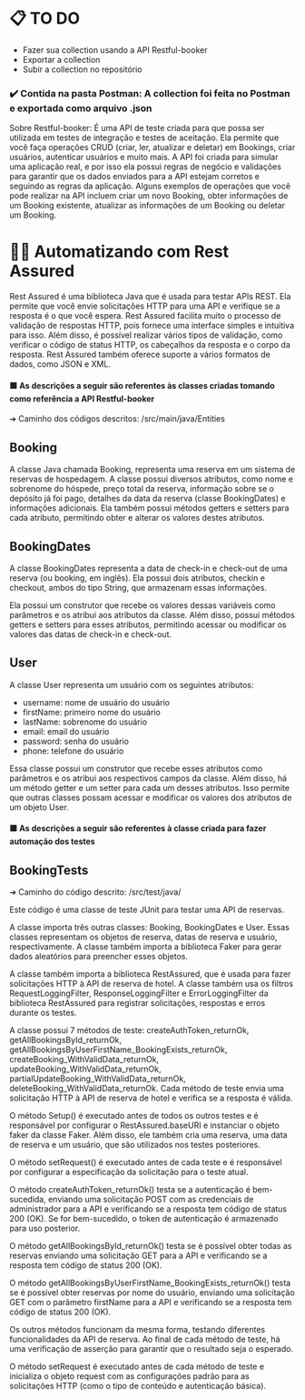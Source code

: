 <h1>📋 TO DO</h1>

- Fazer sua collection usando a API Restful-booker
- Exportar a collection
- Subir a collection no repositório

<h3>✔️ Contida na pasta Postman: A collection foi feita no Postman e exportada como arquivo .json </h3>
Sobre Restful-booker:
É uma API de teste criada para que possa ser utilizada em testes de integração e testes de aceitação. Ela permite que você faça operações CRUD (criar, ler, atualizar e deletar) em Bookings, criar usuários, autenticar usuários e muito mais. A API foi criada para simular uma aplicação real, e por isso ela possui regras de negócio e validações para garantir que os dados enviados para a API estejam corretos e seguindo as regras da aplicação. Alguns exemplos de operações que você pode realizar na API incluem criar um novo Booking, obter informações de um Booking existente, atualizar as informações de um Booking ou deletar um Booking.

<h1> 👩‍💻 Automatizando com Rest Assured</h1>

Rest Assured é uma biblioteca Java que é usada para testar APIs REST. Ela permite que você envie solicitações HTTP para uma API e verifique se a resposta é o que você espera. Rest Assured facilita muito o processo de validação de respostas HTTP, pois fornece uma interface simples e intuitiva para isso. Além disso, é possível realizar vários tipos de validação, como verificar o código de status HTTP, os cabeçalhos da resposta e o corpo da resposta. Rest Assured também oferece suporte a vários formatos de dados, como JSON e XML.

<h4>🟩 As descrições a seguir são referentes às classes criadas tomando como referência a API Restful-booker</h4>

➔ Caminho dos códigos descritos: /src/main/java/Entities

<h2>Booking</h2>

A classe Java chamada Booking, representa uma reserva em um sistema de reservas de hospedagem. A classe possui diversos atributos, como nome e sobrenome do hóspede, preço total da reserva, informação sobre se o depósito já foi pago, detalhes da data da reserva (classe BookingDates) e informações adicionais. Ela também possui métodos getters e setters para cada atributo, permitindo obter e alterar os valores destes atributos.

<h2>BookingDates</h2>

A classe BookingDates representa a data de check-in e check-out de uma reserva (ou booking, em inglês). Ela possui dois atributos, checkin e checkout, ambos do tipo String, que armazenam essas informações.

Ela possui um construtor que recebe os valores dessas variáveis como parâmetros e os atribui aos atributos da classe. Além disso, possui métodos getters e setters para esses atributos, permitindo acessar ou modificar os valores das datas de check-in e check-out.

<h2>User</h2>

A classe User representa um usuário com os seguintes atributos:

- username: nome de usuário do usuário
- firstName: primeiro nome do usuário
- lastName: sobrenome do usuário
- email: email do usuário
- password: senha do usuário
- phone: telefone do usuário

Essa classe possui um construtor que recebe esses atributos como parâmetros e os atribui aos respectivos campos da classe. Além disso, há um método getter e um setter para cada um desses atributos. Isso permite que outras classes possam acessar e modificar os valores dos atributos de um objeto User.

<h4>🟩 As descrições a seguir são referentes à classe criada para fazer automação dos testes</h4>

<h2>BookingTests</h2>

➔ Caminho do código descrito: /src/test/java/

Este código é uma classe de teste JUnit para testar uma API de reservas.

A classe importa três outras classes: Booking, BookingDates e User. Essas classes representam os objetos de reserva, datas de reserva e usuário, respectivamente. A classe também importa a biblioteca Faker para gerar dados aleatórios para preencher esses objetos.

A classe também importa a biblioteca RestAssured, que é usada para fazer solicitações HTTP à API de reserva de hotel. A classe também usa os filtros RequestLoggingFilter, ResponseLoggingFilter e ErrorLoggingFilter da biblioteca RestAssured para registrar solicitações, respostas e erros durante os testes.

A classe possui 7 métodos de teste: createAuthToken_returnOk, getAllBookingsById_returnOk, getAllBookingsByUserFirstName_BookingExists_returnOk, createBooking_WithValidData_returnOk, updateBooking_WithValidData_returnOk, partialUpdateBooking_WithValidData_returnOk, deleteBooking_WithValidData_returnOk. Cada método de teste envia uma solicitação HTTP à API de reserva de hotel e verifica se a resposta é válida.

O método Setup() é executado antes de todos os outros testes e é responsável por configurar o RestAssured.baseURI e instanciar o objeto faker da classe Faker. Além disso, ele também cria uma reserva, uma data de reserva e um usuário, que são utilizados nos testes posteriores.

O método setRequest() é executado antes de cada teste e é responsável por configurar a especificação da solicitação para o teste atual.

O método createAuthToken_returnOk() testa se a autenticação é bem-sucedida, enviando uma solicitação POST com as credenciais de administrador para a API e verificando se a resposta tem código de status 200 (OK). Se for bem-sucedido, o token de autenticação é armazenado para uso posterior.

O método getAllBookingsById_returnOk() testa se é possível obter todas as reservas enviando uma solicitação GET para a API e verificando se a resposta tem código de status 200 (OK).

O método getAllBookingsByUserFirstName_BookingExists_returnOk() testa se é possível obter reservas por nome do usuário, enviando uma solicitação GET com o parâmetro firstName para a API e verificando se a resposta tem código de status 200 (OK).

Os outros métodos funcionam da mesma forma, testando diferentes funcionalidades da API de reserva. Ao final de cada método de teste, há uma verificação de asserção para garantir que o resultado seja o esperado.

O método setRequest é executado antes de cada método de teste e inicializa o objeto request com as configurações padrão para as solicitações HTTP (como o tipo de conteúdo e autenticação básica).